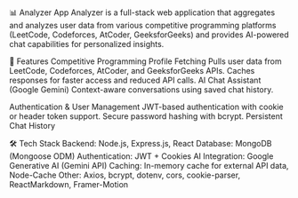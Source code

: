 📊 Analyzer App
Analyzer is a full-stack web application that aggregates and analyzes user data from various competitive programming platforms (LeetCode, Codeforces, AtCoder, GeeksforGeeks) and provides AI-powered chat capabilities for personalized insights.

🚀 Features
Competitive Programming Profile Fetching
Pulls user data from LeetCode, Codeforces, AtCoder, and GeeksforGeeks APIs.
Caches responses for faster access and reduced API calls.
AI Chat Assistant (Google Gemini)
Context-aware conversations using saved chat history.

Authentication & User Management
JWT-based authentication with cookie or header token support.
Secure password hashing with bcrypt.
Persistent Chat History

🛠 Tech Stack
Backend: Node.js, Express.js, React
Database: MongoDB (Mongoose ODM)
Authentication: JWT + Cookies
AI Integration: Google Generative AI (Gemini API)
Caching: In-memory cache for external API data, Node-Cache
Other: Axios, bcrypt, dotenv, cors, cookie-parser, ReactMarkdown, Framer-Motion

